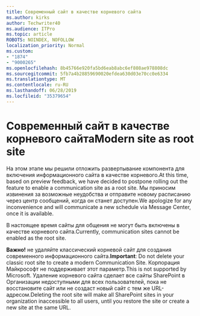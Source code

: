 ```yaml
---
title: Современный сайт в качестве корневого сайта
ms.author: kirks
author: Techwriter40
ms.audience: ITPro
ms.topic: article
ROBOTS: NOINDEX, NOFOLLOW
localization_priority: Normal
ms.custom:
- "1874"
- "9000265"
ms.openlocfilehash: 8b45766e920fa5bd6eab8abc6ef808ae978808dc
ms.sourcegitcommit: 5fb7a4b28859690020efdea630d03e70cc0e6334
ms.translationtype: MT
ms.contentlocale: ru-RU
ms.lasthandoff: 06/28/2019
ms.locfileid: "35379654"
---
```

# <a name="modern-site-as-root-site"></a><span data-ttu-id="ddedd-102">Современный сайт в качестве корневого сайта</span><span class="sxs-lookup"><span data-stu-id="ddedd-102">Modern site as root site</span></span>

<span data-ttu-id="ddedd-103">На этом этапе мы решили отложить развертывание компонента для включения информационного сайта в качестве корневого.</span><span class="sxs-lookup"><span data-stu-id="ddedd-103">At this time, based on preview feedback, we have decided to postpone rolling out the feature to enable a communication site as a root site.</span></span> <span data-ttu-id="ddedd-104">Мы приносим извинения за возможные неудобства и отправите новому расписанию через центр сообщений, когда он станет доступен.</span><span class="sxs-lookup"><span data-stu-id="ddedd-104">We apologize for any inconvenience and will communicate a new schedule via Message Center, once it is available.</span></span>

<span data-ttu-id="ddedd-105">В настоящее время сайты для общения не могут быть включены в качестве корневого сайта.</span><span class="sxs-lookup"><span data-stu-id="ddedd-105">Currently, communication sites cannot be enabled as the root site.</span></span>

<span data-ttu-id="ddedd-106">**Важно!** не удаляйте классический корневой сайт для создания современного информационного сайта.</span><span class="sxs-lookup"><span data-stu-id="ddedd-106">**Important**: Do not delete your classic root site to create a modern Communication Site.</span></span> <span data-ttu-id="ddedd-107">Корпорация Майкрософт не поддерживает этот параметр.</span><span class="sxs-lookup"><span data-stu-id="ddedd-107">This is not supported by Microsoft.</span></span> <span data-ttu-id="ddedd-108">Удаление корневого сайта сделает все сайты SharePoint в Организации недоступными для всех пользователей, пока не восстановите сайт или не создаст новый сайт с тем же URL-адресом.</span><span class="sxs-lookup"><span data-stu-id="ddedd-108">Deleting the root site will make all SharePoint sites in your organization inaccessible to all users, until you restore the site or create a new site at the same URL.</span></span>
